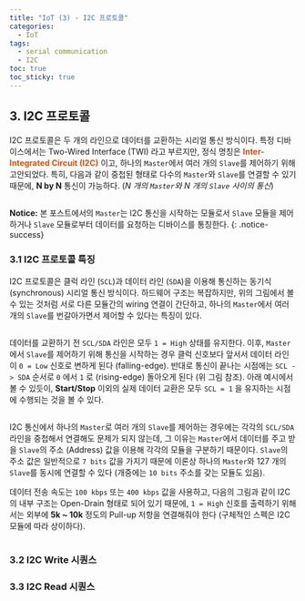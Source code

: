 ```yaml
---
title: "IoT (3) - I2C 프로토콜"
categories:
  - IoT
tags:
  - serial communication
  - I2C
toc: true
toc_sticky: true
---
```


## 3. I2C 프로토콜

I2C 프로토콜은 두 개의 라인으로 데이터를 교환하는 시리얼 통신 방식이다. 특정 디바이스에서는 Two-Wired Interface (TWI) 라고 부르지만, 정식 명칭은 <span style="color:#E84A08"><b>Inter-Integrated Circuit (I2C)</b></span> 이고, 하나의 `Master`에서 여러 개의 `Slave`를 제어하기 위해 고안되었다. 특히, 다음과 같이 중첩된 형태로 다수의 `Master`와 `Slave`를 연결할 수 있기 때문에, **N by N** 통신이 가능하다. (*N 개의 `Master`와 N 개의 `Slave` 사이의 통신*)

<figure style="width: 100%">
  <img src="{{ site.url }}{{ site.baseurl }}/assets/images/i2c-fig-1.png" alt="">
</figure>

**Notice:** 본 포스트에서의 `Master`는 I2C 통신을 시작하는 모듈로서 `Slave` 모듈을 제어하거나 `Slave` 모듈로부터 데이터를 요청하는 디바이스를 통칭한다.
{: .notice-success}


### 3.1 I2C 프로토콜 특징

I2C 프로토콜은 클럭 라인 (`SCL`)과 데이터 라인 (`SDA`)을 이용해 통신하는 동기식 (synchronous) 시리얼 통신 방식이다. 하드웨어 구조는 복잡하지만, 위의 그림에서 볼 수 있는 것처럼 서로 다른 모듈간의 wiring 연결이 간단하고, 하나의 `Master`에서 여러 개의 `Slave`를 번갈아가면서 제어할 수 있다는 특징이 있다.

<figure style="width: 100%">
  <img src="{{ site.url }}{{ site.baseurl }}/assets/images/i2c-fig-2.png" alt="">
</figure>

데이터를 교환하기 전 `SCL/SDA` 라인은 모두 `1 = High` 상태를 유지한다. 이후, `Master`에서 `Slave`를 제어하기 위해 통신을 시작하는 경우 클럭 신호보다 앞서서 데이터 라인이 `0 = Low` 신호로 변하게 된다 (falling-edge). 반대로 통신이 끝나는 시점에는 `SCL -> SDA` 순서로 `0` 에서 `1` 로 (rising-edge) 돌아오게 된다 (위 그림 참조). 아래 예시에서 볼 수 있듯이, **Start/Stop** 이외의 실제 데이터 교환은 모두 `SCL = 1` 을 유지하는 시점에 수행되는 것을 볼 수 있다.

<figure style="width: 100%">
  <img src="{{ site.url }}{{ site.baseurl }}/assets/images/i2c-fig-3.png" alt="">
</figure>

I2C 통신에서 하나의 `Master`로 여러 개의 `Slave`를 제어하는 경우에는 각각의 `SCL/SDA` 라인을 중첩해서 연결해도 문제가 되지 않는데, 그 이유는 `Master`에서 데이터를 주고 받을 `Slave`의 주소 (Address) 값을 이용해 각각의 모듈을 구분하기 때문이다. `Slave`의 주소 값은 일반적으로 `7 bits` 값을 가지기 때문에 이론상 하나의 `Master`와 127 개의 `Slave`를 동시에 연결할 수 있다 (개중에는 `10 bits` 주소를 갖는 모듈도 있음).

데이터 전송 속도는 `100 kbps` 또는 `400 kbps` 값을 사용하고, 다음의 그림과 같이 I2C 의 내부 구조는 Open-Drain 형태로 되어 있기 때문에, `1 = High` 신호를 출력하기 위해서는 외부에 **5k ~ 10k** 정도의 Pull-up 저항을 연결해줘야 한다 (구체적인 스펙은 I2C 모듈에 따라 상이하다).

<figure style="width: 100%">
  <img src="{{ site.url }}{{ site.baseurl }}/assets/images/i2c-fig-3p5.png" alt="">
</figure>

<!-- 다른 시리얼 통신과 비교해서 하드웨어는 복잡하지만, 이 또한 대부분의 임베디드 보드에서 제공해줄 것이다.-->

### 3.2 I2C Write 시퀀스

<!--I2C 프로토콜과 관련된 라이브러리는 대부분 임베디드 시스템 제작 업체에서 제공하지만, 실제로 관련
함수를 이용해 I2C 프로토콜을 이용하는 모듈 제어하기 위해서는 어떤 순서로 데이터를 주고 받는지 알아야한다.-->

### 3.3 I2C Read 시퀀스

<!--주소가 10 bit 인 경우는 어떻게 주소를 보내는지 명시

 IoT (4) - I2C 프로토콜 예제 

대충 찾아보면 라이브러리는 다 있어

그래도 왜 그렇게 쓰이는지를 알아야 한다
-->